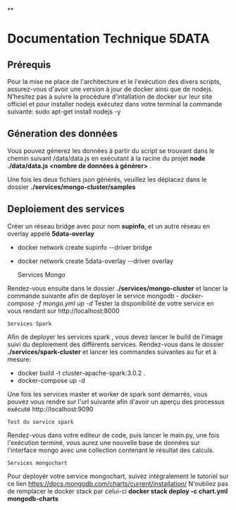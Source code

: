 **

# Documentation Technique 5DATA

## **Prérequis**

Pour la mise ne place de l'architecture et le l'exécution des divers scripts, assurez-vous d'avoir une version à jour de docker ainsi que de nodejs.
N'hesitez pas à suivre la procédure d'intallation de docker sur leur site officiel et pour installer nodejs exécutez dans votre terminal la commande suivante:
sudo apt-get install nodejs -y

## **Géneration des données**

Vous pouvez génerez les données à partir du script se trouvant dans le chemin suivant /data/data.js
en exécutant à la racine du projet **node ./data/data.js <nombre de données à générer>** .

Une fois les deux fichiers json générés, veuillez les déplacez dans le dossier **./services/mongo-cluster/samples**

## **Deploiement des services**

Créer un réseau bridge  avec pour nom **supinfo**, et un autre réseau en overlay appelé **5data-overlay**
	
- docker network create supinfo --driver bridge 
- docker network create 5data-overlay --driver overlay

   
	Services Mongo

Rendez-vous ensuite dans le dossier **./services/mongo-cluster** et lancer la commande suivante afin de deployer le service mongodb
        - *docker-compose -f mongo.yml up -d*
Tester la disponibilité de votre service en vous rendant sur http://localhost:8000
		
    Services Spark
Afin de deployer les services spark , vous devez lancer le build de l'image suivi du deploiement des différents services.
Rendez-vous dans le dossier **./services/spark-cluster** et lancer les commandes suivantes au fur et à mesure:
- docker build -t cluster-apache-spark:3.0.2 . 
- docker-compose up -d

Une fois les services master et worker de spark sont démarrés, vous pouvez vous rendre sur l'url suivante afin d'avoir un aperçu des processus exécuté http://localhost:9090

    Test du service spark

Rendez-vous dans votre editeur de code, puis lancer le main.py, une fois l'exécution terminé, vous aurez une nouvelle base de données sur l'interface mongo avec une collection contenant le résultat des calculs.

	Services mongochart
Pour deployér votre service mongochart, suivez intégralement le tutoriel sur ce lien https://docs.mongodb.com/charts/current/installation/
 N'oubliez pas de remplacer  le docker stack par celui-ci 
 **docker stack deploy -c chart.yml mongodb-charts**



